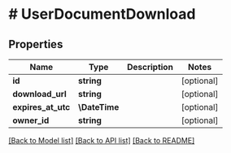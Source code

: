 # # UserDocumentDownload

## Properties

Name | Type | Description | Notes
------------ | ------------- | ------------- | -------------
**id** | **string** |  | [optional]
**download_url** | **string** |  | [optional]
**expires_at_utc** | **\DateTime** |  | [optional]
**owner_id** | **string** |  | [optional]

[[Back to Model list]](../../README.md#models) [[Back to API list]](../../README.md#endpoints) [[Back to README]](../../README.md)
